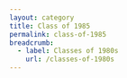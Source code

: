 ```yaml
---
layout: category
title: Class of 1985
permalink: class-of-1985
breadcrumb:
  - label: Classes of 1980s
    url: /classes-of-1980s
---
```

